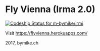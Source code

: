 # Fly Vienna (Irma 2.0)

[ ![Codeship Status for m-bymike/irmi](https://app.codeship.com/projects/dee3a040-9944-0134-9fe4-1ee895fcb350/status?branch=master)](https://app.codeship.com/projects/187665)

Visit https://flyvienna.herokuapps.com/

2017, bymike.ch
